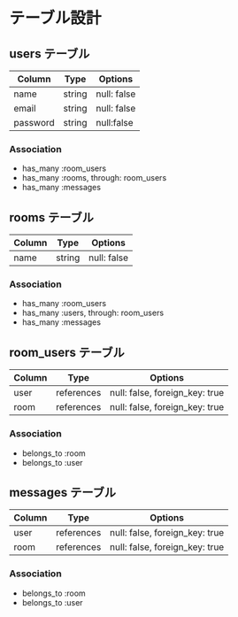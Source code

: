 # テーブル設計

## users テーブル

| Column   | Type       | Options      |
| -------- | ---------- | -------------| 
| name     | string     |  null: false |
| email    | string     |  null: false |
| password | string     |  null:false  |

### Association

- has_many :room_users
- has_many :rooms, through: room_users
- has_many :messages

## rooms テーブル

| Column | Type   | Options     |
| ------ | -------| ------------| 
| name   | string | null: false |

### Association

- has_many :room_users
- has_many :users, through: room_users
- has_many :messages

## room_users テーブル

| Column | Type       | Options                        |
| ------ | ---------- | -------------------------------| 
| user   | references | null: false, foreign_key: true |
| room   | references | null: false, foreign_key: true |

### Association

- belongs_to :room
- belongs_to :user

## messages テーブル

| Column | Type       | Options                        |
| ------ | ---------- | -------------------------------| 
| user   | references | null: false, foreign_key: true |
| room   | references | null: false, foreign_key: true |

### Association

- belongs_to :room
- belongs_to :user